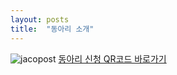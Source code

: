 ```yaml
---
layout: posts
title:  "동아리 소개"
---
```


![jacopost](https://user-images.githubusercontent.com/56305476/222952411-54e2f619-8831-451e-ab32-11ff73c0140b.png)
[동아리 신청 QR코드 바로가기](https://forms.gle/DH1piq2J9JTU3Qnt6)
